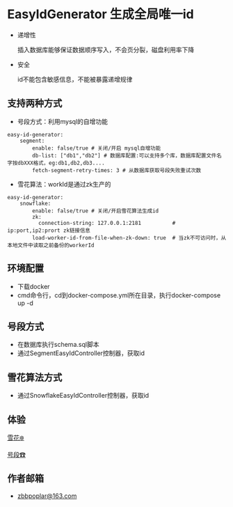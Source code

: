 # EasyIdGenerator 生成全局唯一id

- 递增性

  插入数据库能够保证数据顺序写入，不会页分裂，磁盘利用率下降
- 安全

  id不能包含敏感信息，不能被暴露递增规律

## 支持两种方式

- 号段方式：利用mysql的自增功能

```
easy-id-generator:
    segment:
        enable: false/true # 关闭/开启 mysql自增功能
        db-list: ["db1","db2"] # 数据库配置:可以支持多个库，数据库配置文件名字按dbXXX格式，eg:db1,db2,db3....
        fetch-segment-retry-times: 3 # 从数据库获取号段失败重试次数
```

- 雪花算法：workId是通过zk生产的

```
easy-id-generator:
    snowflake:
        enable: false/true # 关闭/开启雪花算法生成id
        zk:
          connection-string: 127.0.0.1:2181          # ip:port,ip2:prort zk链接信息
        load-worker-id-from-file-when-zk-down: true  # 当zk不可访问时，从本地文件中读取之前备份的workerId
```

## 环境配置

- 下载docker
- cmd命令行，cd到docker-compose.yml所在目录，执行docker-compose up -d

## 号段方式

- 在数据库执行schema.sql脚本
- 通过SegmentEasyIdController控制器，获取id

## 雪花算法方式

- 通过SnowflakeEasyIdController控制器，获取id

## 体验

[雪花❄️](http://java.iamzbb.tech/snowflake/ids/next_id/batches?batches_size=10)

[号段☎](http://java.iamzbb.tech/segment/ids/next_id/batches?businessType=order_business&&batches_size=10)

## 作者邮箱

- zbbpoplar@163.com

